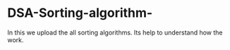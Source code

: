# DSA-Sorting-algorithm-
In this we upload the all sorting algorithms.
Its help to understand how the work.
